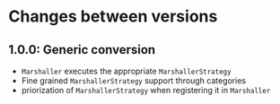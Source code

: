 # Changes between versions

## 1.0.0: Generic conversion

* `Marshaller` executes the appropriate `MarshallerStrategy`
* Fine grained `MarshallerStrategy` support through categories
* priorization of `MarshallerStrategy` when registering it in `Marshaller`
